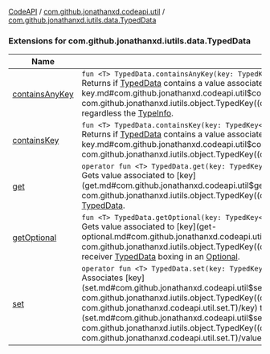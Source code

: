 [CodeAPI](../../index.md) / [com.github.jonathanxd.codeapi.util](../index.md) / [com.github.jonathanxd.iutils.data.TypedData](.)

### Extensions for com.github.jonathanxd.iutils.data.TypedData

| Name | Summary |
|---|---|
| [containsAnyKey](contains-any-key.md) | `fun <T> TypedData.containsAnyKey(key: TypedKey<T>): Boolean`<br>Returns if [TypedData](#) contains a value associated to [key](contains-any-key.md#com.github.jonathanxd.codeapi.util$containsAnyKey(com.github.jonathanxd.iutils.data.TypedData, com.github.jonathanxd.iutils.object.TypedKey((com.github.jonathanxd.codeapi.util.containsAnyKey.T)))/key) regardless the [TypeInfo](#). |
| [containsKey](contains-key.md) | `fun <T> TypedData.containsKey(key: TypedKey<T>): Boolean`<br>Returns if [TypedData](#) contains a value associated to [key](contains-key.md#com.github.jonathanxd.codeapi.util$containsKey(com.github.jonathanxd.iutils.data.TypedData, com.github.jonathanxd.iutils.object.TypedKey((com.github.jonathanxd.codeapi.util.containsKey.T)))/key). |
| [get](get.md) | `operator fun <T> TypedData.get(key: TypedKey<T>): T?`<br>Gets value associated to [key](get.md#com.github.jonathanxd.codeapi.util$get(com.github.jonathanxd.iutils.data.TypedData, com.github.jonathanxd.iutils.object.TypedKey((com.github.jonathanxd.codeapi.util.get.T)))/key) in receiver [TypedData](#). |
| [getOptional](get-optional.md) | `fun <T> TypedData.getOptional(key: TypedKey<T>): `[`Optional`](http://docs.oracle.com/javase/6/docs/api/java/util/Optional.html)`<T>`<br>Gets value associated to [key](get-optional.md#com.github.jonathanxd.codeapi.util$getOptional(com.github.jonathanxd.iutils.data.TypedData, com.github.jonathanxd.iutils.object.TypedKey((com.github.jonathanxd.codeapi.util.getOptional.T)))/key) in receiver [TypedData](#) boxing in an [Optional](http://docs.oracle.com/javase/6/docs/api/java/util/Optional.html). |
| [set](set.md) | `operator fun <T> TypedData.set(key: TypedKey<T>, value: T): Pair<*, TypeInfo<*>>?`<br>Associates [key](set.md#com.github.jonathanxd.codeapi.util$set(com.github.jonathanxd.iutils.data.TypedData, com.github.jonathanxd.iutils.object.TypedKey((com.github.jonathanxd.codeapi.util.set.T)), com.github.jonathanxd.codeapi.util.set.T)/key) to [value](set.md#com.github.jonathanxd.codeapi.util$set(com.github.jonathanxd.iutils.data.TypedData, com.github.jonathanxd.iutils.object.TypedKey((com.github.jonathanxd.codeapi.util.set.T)), com.github.jonathanxd.codeapi.util.set.T)/value) in receiver [TypedData](#) |
